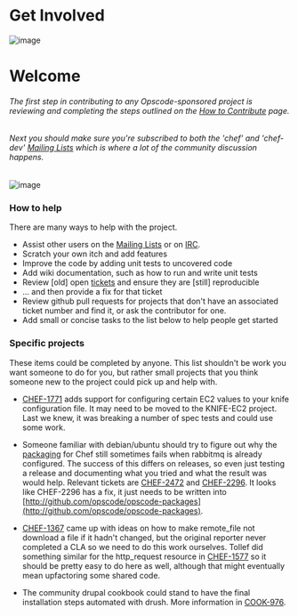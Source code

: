 Get Involved
============

  

![image](../attachments/23003319/23199762.png)

Welcome
=======

###### The first step in contributing to any Opscode-sponsored project is reviewing and completing the steps outlined on the [How to Contribute](How%20to%20Contribute.html "How to Contribute") page.

###### Next you should make sure you're subscribed to both the 'chef' and 'chef-dev' [Mailing Lists](Mailing%20Lists.html "Mailing Lists") which is where a lot of the community discussion happens.

  
  
![image](../attachments/23003319/23199761.jpg)

### How to help

There are many ways to help with the project.

-   Assist other users on the [Mailing
    Lists](Mailing%20Lists.html "Mailing Lists") or on
    [IRC](IRC.html "IRC").
-   Scratch your own itch and add features
-   Improve the code by adding unit tests to uncovered code
-   Add wiki documentation, such as how to run and write unit tests
-   Review [old] open [tickets](http://tickets.opscode.com) and ensure
    they are [still] reproducible
-   ... and then provide a fix for that ticket
-   Review github pull requests for projects that don't have an
    associated ticket number and find it, or ask the contributor for
    one.
-   Add small or concise tasks to the list below to help people get
    started

### Specific projects

These items could be completed by anyone. This list shouldn't be work
you want someone to do for you, but rather small projects that you think
someone new to the project could pick up and help with.

-   [CHEF-1771](http://tickets.opscode.com/browse/CHEF-1771) adds
    support for configuring certain EC2 values to your knife
    configuration file. It may need to be moved to the KNIFE-EC2
    project. Last we knew, it was breaking a number of spec tests and
    could use some work.

-   Someone familiar with debian/ubuntu should try to figure out why the
    [packaging](http://github.com/opscode/opscode-packages) for Chef
    still sometimes fails when rabbitmq is already configured. The
    success of this differs on releases, so even just testing a release
    and documenting what you tried and what the result was would help.
    Relevant tickets are
    [CHEF-2472](http://tickets.opscode.com/browse/CHEF-2472) and
    [CHEF-2296](http://tickets.opscode.com/browse/CHEF-2296). It looks
    like CHEF-2296 has a fix, it just needs to be written into
    [http://github.com/opscode/opscode-packages](http://github.com/opscode/opscode-packages).

-   [CHEF-1367](http://tickets.opscode.com/browse/CHEF-1367) came up
    with ideas on how to make remote\_file not download a file if it
    hadn't changed, but the original reporter never completed a CLA so
    we need to do this work ourselves. Tollef did something similar for
    the http\_request resource in
    [CHEF-1577](http://tickets.opscode.com/browse/CHEF-1577) so it
    should be pretty easy to do here as well, although that might
    eventually mean upfactoring some shared code.

-   The community drupal cookbook could stand to have the final
    installation steps automated with drush. More information in
    [COOK-976](http://tickets.opscode.com/browse/COOK-976).

  
  
  
  

  

